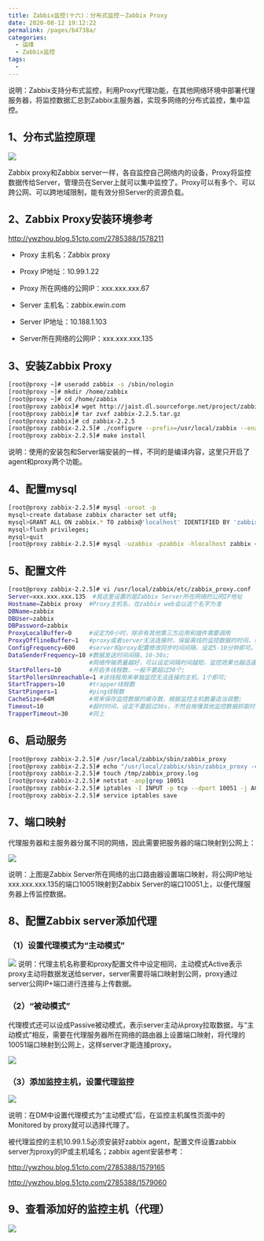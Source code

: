```yaml
---
title: Zabbix监控(十六)：分布式监控－Zabbix Proxy
date: 2020-08-12 19:12:22
permalink: /pages/b4738a/
categories: 
  - 运维
  - Zabbix监控
tags: 
  - 
---
```

说明：Zabbix支持分布式监控，利用Proxy代理功能，在其他网络环境中部署代理服务器，将监控数据汇总到Zabbix主服务器，实现多网络的分布式监控，集中监控。

<!-- more -->

## 1、分布式监控原理

![](https://s3.51cto.com/wyfs02/M02/53/DA/wKioL1RyojSDbaY3AAFrYYUzB74064.jpg)



Zabbix proxy和Zabbix server一样，各自监控自己网络内的设备，Proxy将监控数据传给Server，管理员在Server上就可以集中监控了。Proxy可以有多个、可以跨公网、可以跨地域限制，能有效分担Server的资源负载。



## 2、Zabbix Proxy安装环境参考

http://ywzhou.blog.51cto.com/2785388/1578211

- Proxy 主机名：Zabbix proxy

- Proxy IP地址：10.99.1.22

- Proxy 所在网络的公网IP：xxx.xxx.xxx.67

- Server 主机名：zabbix.ewin.com

- Server IP地址：10.188.1.103

- Server所在网络的公网IP：xxx.xxx.xxx.135



## 3、安装Zabbix Proxy

```bash
[root@proxy ~]# useradd zabbix -s /sbin/nologin
[root@proxy ~]# mkdir /home/zabbix
[root@proxy ~]# cd /home/zabbix
[root@proxy zabbix]# wget http://jaist.dl.sourceforge.net/project/zabbix/ZABBIX%20Latest%20Stable/2.2.5/zabbix-2.2.5.tar.gz
[root@proxy zabbix]# tar zvxf zabbix-2.2.5.tar.gz
[root@proxy zabbix]# cd zabbix-2.2.5
[root@proxy zabbix-2.2.5]# ./configure --prefix=/usr/local/zabbix --enable-agent --enable-proxy --with-mysql --with-net-snmp --with-libcurl
[root@proxy zabbix-2.2.5]# make install
```


​    说明：使用的安装包和Server端安装的一样，不同的是编译内容，这里只开启了agent和proxy两个功能。



## 4、配置mysql

```bash
[root@proxy zabbix-2.2.5]# mysql -uroot -p
mysql>create database zabbix character set utf8;
mysql>GRANT ALL ON zabbix.* TO zabbix@'localhost' IDENTIFIED BY 'zabbix';
mysql>flush privileges;
mysql>quit
[root@proxy zabbix-2.2.5]# mysql -uzabbix -pzabbix -hlocalhost zabbix < database/mysql/schema.sql
```

## 5、配置文件

```bash
[root@proxy zabbix-2.2.5]# vi /usr/local/zabbix/etc/zabbix_proxy.conf
Server=xxx.xxx.xxx.135  #我这里设置的是Zabbix Server所在网络的公网IP地址
Hostname=Zabbix proxy  #Proxy主机名，在zabbix web会以这个名字为准
DBName=zabbix  
DBUser=zabbix  
DBPassword=zabbix 
ProxyLocalBuffer=0     #设定为0小时，除非有其他第三方应用和插件需要调用   
ProxyOfflineBuffer=1   #proxy或者server无法连接时，保留离线的监控数据的时间，单位小时   
ConfigFrequency=600    #server和proxy配置修改同步时间间隔，设定5-10分钟即可。   
DataSenderFrequency=10 #数据发送时间间隔，10-30s;   
                       #网络传输质量越好，可以设定间隔时间越短，监控效果也越迅速;   
StartPollers=10        #开启多线程数，一般不要超过30个;   
StartPollersUnreachable=1 #该线程用来单独监控无法连接的主机，1个即可;   
StartTrappers=10       #trapper线程数   
StartPingers=1         #ping线程数   
CacheSize=64M          #用来保存监控数据的缓存数，根据监控主机数量适当调整;   
Timeout=10             #超时时间，设定不要超过30s，不然会拖慢其他监控数据抓取时间;  
TrapperTimeout=30      #同上
```

## 6、启动服务

```bash
[root@proxy zabbix-2.2.5]# /usr/local/zabbix/sbin/zabbix_proxy
[root@proxy zabbix-2.2.5]# echo "/usr/local/zabbix/sbin/zabbix_proxy -c /usr/local/zabbix/etc/zabbix_proxy.conf" >> /etc/rc.local
[root@proxy zabbix-2.2.5]# touch /tmp/zabbix_proxy.log
[root@proxy zabbix-2.2.5]# netstat -anp|grep 10051
[root@proxy zabbix-2.2.5]# iptables -I INPUT -p tcp --dport 10051 -j ACCEPT
[root@proxy zabbix-2.2.5]# service iptables save
```



## 7、端口映射

   代理服务器和主服务器分属不同的网络，因此需要把服务器的端口映射到公网上：

![](https://s3.51cto.com/wyfs02/M01/53/DD/wKiom1RyqUbTkyINAAE2ugxCc2o549.jpg)

说明：上图是Zabbix Server所在网络的出口路由器设置端口映射，将公网IP地址xxx.xxx.xxx.135的端口10051映射到Zabbix Server的端口10051上，以便代理服务器上传监控数据。



## 8、配置Zabbix server添加代理

### （1）设置代理模式为“主动模式”

![](https://s3.51cto.com/wyfs02/M01/53/DD/wKiom1Ryqoizzz3UAALlSUTb-Wo864.jpg)
    说明：代理主机名称要和proxy配置文件中设定相同，主动模式Active表示proxy主动将数据发送给server，server需要将端口映射到公网，proxy通过server公网IP+端口进行连接与上传数据。



### （2）“被动模式”

代理模式还可以设成Passive被动模式，表示server主动从proxy拉取数据，与“主动模式”相反，需要在代理服务器所在网络的路由器上设置端口映射，将代理的10051端口映射到公网上，这样server才能连接proxy。

![](https://s3.51cto.com/wyfs02/M00/53/DB/wKioL1Ryqd_ColMRAALzvsmXyXw014.jpg)



### （3）添加监控主机，设置代理监控

![](https://s3.51cto.com/wyfs02/M00/53/DD/wKiom1RyqWHSvjLhAAJS6dESCqs953.jpg)

说明：在DM中设置代理模式为“主动模式”后，在监控主机属性页面中的Monitored by proxy就可以选择代理了。

被代理监控的主机10.99.1.5必须安装好zabbix agent，配置文件设置zabbix server为proxy的IP或主机域名；zabbix agent安装参考：

http://ywzhou.blog.51cto.com/2785388/1579165

http://ywzhou.blog.51cto.com/2785388/1579060





## 9、查看添加好的监控主机（代理）

![](https://s3.51cto.com/wyfs02/M01/53/DB/wKioL1Ryqd-xFtcCAART5_TaeDc874.jpg)


